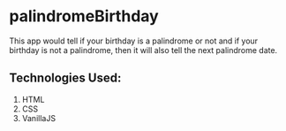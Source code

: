 # palindromeBirthday
This app would tell if your birthday is a palindrome or not and if your birthday is not a palindrome, then it will also tell the next palindrome date.

## Technologies Used:
  1. HTML
  2. CSS
  3. VanillaJS


